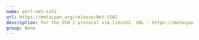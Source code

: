 ```yaml
---
name: perl-net-ssh2
url: https://metacpan.org/release/Net-SSH2
description: for the SSH 2 protocol via libssh2. URL : https://metacpan.org/release/Net-SSH2 Groups : None
group: None
---
```


